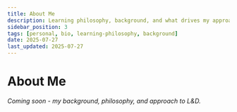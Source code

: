 ```yaml
---
title: About Me
description: Learning philosophy, background, and what drives my approach to L&D
sidebar_position: 3
tags: [personal, bio, learning-philosophy, background]
date: 2025-07-27
last_updated: 2025-07-27
---
```


# About Me

*Coming soon - my background, philosophy, and approach to L&D.*
